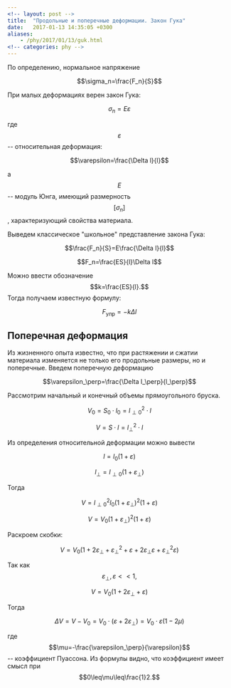 ```yaml
---
<!-- layout: post -->
title:  "Продольные и поперечные деформации. Закон Гука"
date:   2017-01-13 14:35:05 +0300
aliases:
    - /phy/2017/01/13/guk.html
<!-- categories: phy -->
---
```

По определению, нормальное напряжение

$$\sigma_n=\frac{F_n}{S}$$

При малых деформациях верен закон Гука:

$$\sigma_n=E\varepsilon$$

<!--more-->  
где $$\varepsilon$$ -- относительная деформация:

$$\varepsilon=\frac{\Delta l}{l}$$

а $$E$$ -- модуль Юнга, имеющий размерность $$[\sigma_n]$$, характеризующий свойства материала.

Выведем классическое "школьное" представление закона Гука:

$$\frac{F_n}{S}=E\frac{\Delta l}{l}$$ 

$$F_n=\frac{ES}{l}\Delta l$$ 

Можно ввести обозначение $$k=\frac{ES}{l}.$$ Тогда получаем известную формулу:

$$F_\text{упр}=-k\Delta l$$ 


## Поперечная деформация

Из жизненного опыта известно, что при растяжении и сжатии материала изменяется не только его продольные размеры, но и поперечные. Введем поперечную деформацию

$$\varepsilon_\perp=\frac{\Delta l_\perp}{l_\perp}$$

Рассмотрим начальный и конечный объемы прямоугольного бруска.

$$V_0=S_0\cdot l_0=l_{\perp0}^2\cdot l$$

$$V=S\cdot l=l_\perp^2\cdot l$$

Из определения относительной деформации можно вывести

$$l=l_0(1+\varepsilon)$$

$$l_\perp=l_{\perp0}(1+\varepsilon_\perp)$$

Тогда 

$$V=l_{\perp0}^2l_0(1+\varepsilon_\perp)^2(1+\varepsilon)$$

$$V=V_0(1+\varepsilon_\perp)^2(1+\varepsilon)$$

Раскроем скобки:

$$V=V_0(1+2\varepsilon_\perp+\varepsilon^2_\perp
+\varepsilon+2\varepsilon_\perp\varepsilon+\varepsilon^2_\perp\varepsilon)$$

Так как $$\varepsilon_\perp,\varepsilon << 1,$$ 

$$V=V_0(1+2\varepsilon_\perp
+\varepsilon)$$

Тогда

$$\Delta V = V-V_0=V_0\cdot(\varepsilon+2\varepsilon_\perp)=
V_0\cdot\varepsilon(1-2\mu)$$

где $$\mu=-\frac{\varepsilon_\perp}{\varepsilon}$$ -- коэффициент Пуассона. Из формулы видно, что коэффициент имеет смысл при $$0\leq\mu\leq\frac{1}2.$$ 